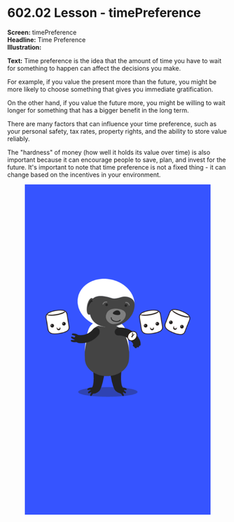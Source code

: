 # 602.02 Lesson - timePreference

**Screen:** timePreference\
**Headline:** Time Preference\
**Illustration:**

**Text:** Time preference is the idea that the amount of time you have to wait for something to happen can affect the decisions you make.&#x20;

For example, if you value the present more than the future, you might be more likely to choose something that gives you immediate gratification.&#x20;

On the other hand, if you value the future more, you might be willing to wait longer for something that has a bigger benefit in the long term.&#x20;

There are many factors that can influence your time preference, such as your personal safety, tax rates, property rights, and the ability to store value reliably.&#x20;

The "hardness" of money (how well it holds its value over time) is also important because it can encourage people to save, plan, and invest for the future. It's important to note that time preference is not a fixed thing - it can change based on the incentives in your environment.

<figure><img src="../.gitbook/assets/602-02.png" alt=""><figcaption></figcaption></figure>

